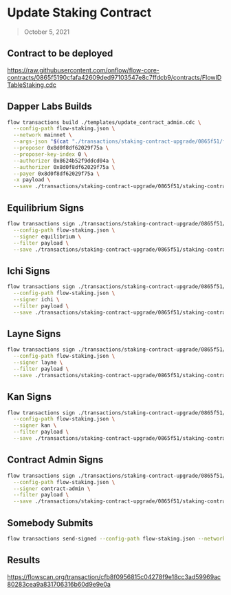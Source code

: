 # Update Staking Contract

> October 5, 2021

## Contract to be deployed

https://raw.githubusercontent.com/onflow/flow-core-contracts/0865f5190cfafa42609ded97103547e8c7ffdcb9/contracts/FlowIDTableStaking.cdc

## Dapper Labs Builds

```sh
flow transactions build ./templates/update_contract_admin.cdc \
  --config-path flow-staking.json \
  --network mainnet \
  --args-json "$(cat "./transactions/staking-contract-upgrade/0865f51/flow-id-table-staking-arguments.json")" \
  --proposer 0x8d0f8df62029f75a \
  --proposer-key-index 0 \
  --authorizer 0x8624b52f9ddcd04a \
  --authorizer 0x8d0f8df62029f75a \
  --payer 0x8d0f8df62029f75a \
  -x payload \
  --save ./transactions/staking-contract-upgrade/0865f51/staking-contract-upgrade-0865f51-unsigned.rlp
```

## Equilibrium Signs

```sh
flow transactions sign ./transactions/staking-contract-upgrade/0865f51/staking-contract-upgrade-0865f51-unsigned.rlp \
  --config-path flow-staking.json \
  --signer equilibrium \
  --filter payload \
  --save ./transactions/staking-contract-upgrade/0865f51/staking-contract-upgrade-0865f51-sig-1.rlp
```

## Ichi Signs

```sh
flow transactions sign ./transactions/staking-contract-upgrade/0865f51/staking-contract-upgrade-0865f51-sig-1.rlp \
  --config-path flow-staking.json \
  --signer ichi \
  --filter payload \
  --save ./transactions/staking-contract-upgrade/0865f51/staking-contract-upgrade-0865f51-sig-2.rlp
```

## Layne Signs

```sh
flow transactions sign ./transactions/staking-contract-upgrade/0865f51/staking-contract-upgrade-0865f51-sig-2.rlp \
  --config-path flow-staking.json \
  --signer layne \
  --filter payload \
  --save ./transactions/staking-contract-upgrade/0865f51/staking-contract-upgrade-0865f51-sig-3.rlp
```

## Kan Signs

```sh
flow transactions sign ./transactions/staking-contract-upgrade/0865f51/staking-contract-upgrade-0865f51-sig-3.rlp \
  --config-path flow-staking.json \
  --signer kan \
  --filter payload \
  --save ./transactions/staking-contract-upgrade/0865f51/staking-contract-upgrade-0865f51-sig-4.rlp
```

## Contract Admin Signs

```sh
flow transactions sign ./transactions/staking-contract-upgrade/0865f51/staking-contract-upgrade-0865f51-sig-4.rlp \
  --config-path flow-staking.json \
  --signer contract-admin \
  --filter payload \
  --save ./transactions/staking-contract-upgrade/0865f51/staking-contract-upgrade-0865f51-sig-complete.rlp
```

## Somebody Submits

```sh
flow transactions send-signed --config-path flow-staking.json --network mainnet ./transactions/staking-contract-upgrade/0865f51/staking-contract-upgrade-0865f51-sig-complete.rlp
```

## Results

https://flowscan.org/transaction/cfb8f0956815c04278f9e18cc3ad59969ac80283cea9a831706316b60d9e9e0a
